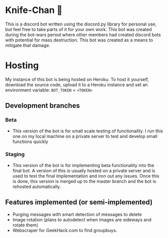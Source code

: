 # Knife-Chan :knife:

This is a discord bot written using the discord.py library for personal use, but feel free to take parts of it for your own work.
This bot was created during the bot-wars period where other members had created discord bots with potential for mass destruction. This bot was created as a means to mitigate that damage.

# Hosting

My instance of this bot is being hosted on Heroku. To host it yourself, download the source code, upload it to a Heroku instance and set an environment variable: 
`BOT_TOKEN` = `<TOKEN>`

## Development branches

### Beta

- This version of the bot is for small scale testing of functionality. I run this one on my local machine on a private server to test and develop small functions quickly 

### Staging

- This version of the bot is for implementing beta functionality into the final bot. A version of this is usually hosted on a private server and is used to test the final implementation and iron out any issues. Once this is done, this version is merged up to the master branch and the bot is rehosted automatically. 

## Features implemented (or semi-implemented)

- Purging messages with smart detection of messages to delete
- Image rotation (plans to autodetect when images are sideways and rotate them)
- Webscraper for GeekHack.com to find groupbuys.